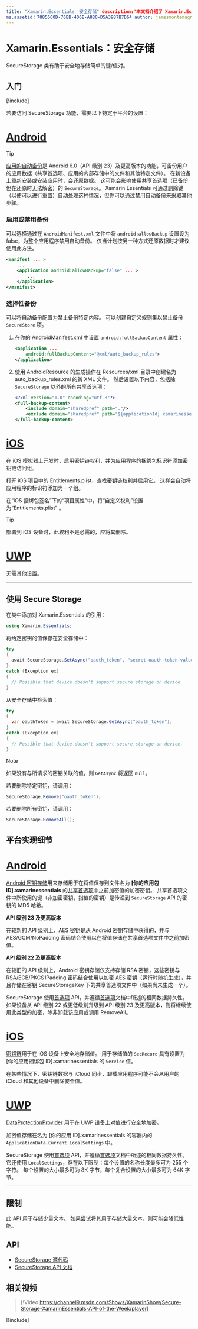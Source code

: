 ```yaml
---
title: "Xamarin.Essentials：安全存储" description:"本文档介绍了 Xamarin.Essentials 中的 SecureStorage 类，该类有助于安全地存储简单的键/值对。 讨论了如何使用类、平台实现细节和限制。"
ms.assetid：78856C0D-76BB-406E-A880-D5A3987B7D64 author: jamesmontemagno ms.author: jamont ms.date:2019 年 4 月 2 日 ms.custom: video no-loc: [Xamarin.Forms, Xamarin.Essentials]
---
```


# <a name="xamarinessentials-secure-storage"></a>Xamarin.Essentials：安全存储

SecureStorage 类有助于安全地存储简单的键/值对。

## <a name="get-started"></a>入门

[!include[](~/essentials/includes/get-started.md)]

若要访问 SecureStorage 功能，需要以下特定于平台的设置：

# <a name="android"></a>[Android](#tab/android)

> [!TIP]
> [应用的自动备份](https://developer.android.com/guide/topics/data/autobackup)是 Android 6.0（API 级别 23）及更高版本的功能，可备份用户的应用数据（共享首选项、应用的内部存储中的文件和其他特定文件）。 在新设备上重新安装或安装应用时，会还原数据。 这可能会影响使用共享首选项（已备份但在还原时无法解密）的 `SecureStorage`。 Xamarin.Essentials 可通过删除键（以便可以进行重置）自动处理这种情况，但你可以通过禁用自动备份来采取其他步骤。

### <a name="enable-or-disable-backup"></a>启用或禁用备份
可以选择通过在 `AndroidManifest.xml` 文件中将 `android:allowBackup` 设置设为 false，为整个应用程序禁用自动备份。 仅当计划按另一种方式还原数据时才建议使用此方法。

```xml
<manifest ... >
    ...
    <application android:allowBackup="false" ... >
        ...
    </application>
</manifest>
```

### <a name="selective-backup"></a>选择性备份
可以将自动备份配置为禁止备份特定内容。 可以创建自定义规则集以禁止备份 `SecureStore` 项。

1. 在你的 AndroidManifest.xml 中设置 `android:fullBackupContent` 属性：

    ```xml
    <application ...
        android:fullBackupContent="@xml/auto_backup_rules">
    </application>
    ```

2. 使用 AndroidResource 的生成操作在 Resources/xml 目录中创建名为 auto_backup_rules.xml 的新 XML 文件。 然后设置以下内容，包括除 `SecureStorage` 以外的所有共享首选项：

    ```xml
    <?xml version="1.0" encoding="utf-8"?>
    <full-backup-content>
        <include domain="sharedpref" path="."/>
        <exclude domain="sharedpref" path="${applicationId}.xamarinessentials.xml"/>
    </full-backup-content>
    ```

# <a name="ios"></a>[iOS](#tab/ios)

在 iOS 模拟器上开发时，启用密钥链权利，并为应用程序的捆绑包标识符添加密钥链访问组。

打开 iOS 项目中的 Entitlements.plist，查找密钥链权利并启用它。 这样会自动将应用程序的标识符添加为一个组。

在“iOS 捆绑包签名”下的“项目属性”中，将“自定义权利”设置为“Entitlements.plist”  。

> [!TIP]
> 部署到 iOS 设备时，此权利不是必需的，应将其删除。

# <a name="uwp"></a>[UWP](#tab/uwp)

无需其他设置。

-----

## <a name="using-secure-storage"></a>使用 Secure Storage

在类中添加对 Xamarin.Essentials 的引用：

```csharp
using Xamarin.Essentials;
```

将给定密钥的值保存在安全存储中：

```csharp
try
{
  await SecureStorage.SetAsync("oauth_token", "secret-oauth-token-value");
}
catch (Exception ex)
{
  // Possible that device doesn't support secure storage on device.
}
```

从安全存储中检索值：

```csharp
try
{
  var oauthToken = await SecureStorage.GetAsync("oauth_token");
}
catch (Exception ex)
{
  // Possible that device doesn't support secure storage on device.
}
```

> [!NOTE]
> 如果没有与所请求的密钥关联的值，则 `GetAsync` 将返回 `null`。

若要删除特定密钥，请调用：

```csharp
SecureStorage.Remove("oauth_token");
```

若要删除所有密钥，请调用：

```csharp
SecureStorage.RemoveAll();
```

## <a name="platform-implementation-specifics"></a>平台实现细节

# <a name="android"></a>[Android](#tab/android)

[Android 密钥存储](https://developer.android.com/training/articles/keystore.html)用来存储用于在将值保存到文件名为 **[你的应用包 ID].xamarinessentials** 的[共享首选项](https://developer.android.com/training/data-storage/shared-preferences.html)中之前加密值的加密密钥。  共享首选项文件中所使用的键（非加密密钥，指值的密钥）是传递到 `SecureStorage` API 的密钥的 MD5 哈希。  

**API 级别 23 及更高版本**

在较新的 API 级别上，AES 密钥是从 Android 密钥存储中获得的，并与 AES/GCM/NoPadding 密码结合使用以在将值存储在共享首选项文件中之前加密值。

**API 级别 22 及更高版本**

在较旧的 API 级别上，Android 密钥存储仅支持存储 RSA 密钥，这些密钥与 RSA/ECB/PKCS1Padding 密码结合使用以加密 AES 密钥（运行时随机生成），并且存储在密钥 SecureStorageKey 下的共享首选项文件中（如果尚未生成一个）。

SecureStorage 使用[首选项](preferences.md) API，并遵循[首选项](preferences.md#persistence)文档中所述的相同数据持久性。 如果设备从 API 级别 22 或更低级别升级到 API 级别 23 及更高版本，则将继续使用此类型的加密，除非卸载该应用或调用 RemoveAll。

# <a name="ios"></a>[iOS](#tab/ios)

[密钥链](xref:Security.SecKeyChain)用于在 iOS 设备上安全地存储值。  用于存储值的 `SecRecord` 具有设置为 [你的应用捆绑包 ID].xamarinessentials 的 `Service` 值。

在某些情况下，密钥链数据与 iCloud 同步，卸载应用程序可能不会从用户的 iCloud 和其他设备中删除安全值。

# <a name="uwp"></a>[UWP](#tab/uwp)

[DataProtectionProvider](https://docs.microsoft.com/uwp/api/windows.security.cryptography.dataprotection.dataprotectionprovider) 用于在 UWP 设备上对值进行安全地加密。

加密值存储在名为 [你的应用 ID].xamarinessentials 的容器内的 `ApplicationData.Current.LocalSettings` 中。

SecureStorage 使用[首选项](preferences.md) API，并遵循[首选项](preferences.md#persistence)文档中所述的相同数据持久性。 它还使用 `LocalSettings`，存在以下限制：每个设置的名称长度最多可为 255 个字符。 每个设置的大小最多可为 8K 字节，每个复合设置的大小最多可为 64K 字节。

-----

## <a name="limitations"></a>限制

此 API 用于存储少量文本。  如果尝试将其用于存储大量文本，则可能会降低性能。

## <a name="api"></a>API

- [SecureStorage 源代码](https://github.com/xamarin/Essentials/tree/master/Xamarin.Essentials/SecureStorage)
- [SecureStorage API 文档](xref:Xamarin.Essentials.SecureStorage)

## <a name="related-video"></a>相关视频

> [!Video https://channel9.msdn.com/Shows/XamarinShow/Secure-Storage-XamarinEssentials-API-of-the-Week/player]

[!include[](~/essentials/includes/xamarin-show-essentials.md)]
